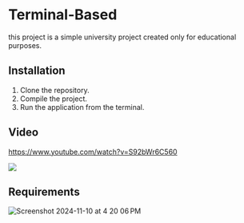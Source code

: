 # Terminal-Based 

this project is a simple university project created only for educational purposes. 

## Installation

1. Clone the repository.
2. Compile the project.
3. Run the application from the terminal.

## Video

https://www.youtube.com/watch?v=S92bWr6C560

[![](https://markdown-videos.deta.dev/youtube/S92bWr6C560)](https://youtu.be/S92bWr6C560?si=vyO02XlI8bwfxjJg)

## Requirements

![Screenshot 2024-11-10 at 4 20 06 PM](https://github.com/user-attachments/assets/fdd8b993-f482-4bce-9404-daec2eadc0eb)
